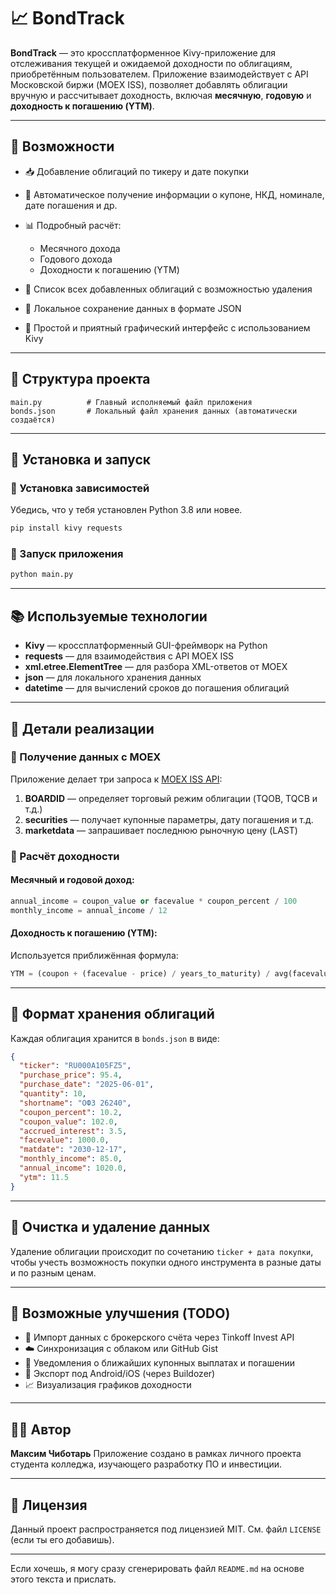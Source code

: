 # 📈 BondTrack

**BondTrack** — это кроссплатформенное Kivy-приложение для отслеживания текущей и ожидаемой доходности по облигациям, приобретённым пользователем. Приложение взаимодействует с API Московской биржи (MOEX ISS), позволяет добавлять облигации вручную и рассчитывает доходность, включая **месячную**, **годовую** и **доходность к погашению (YTM)**.

---

## 🔧 Возможности

* 📥 Добавление облигаций по тикеру и дате покупки
* 🔎 Автоматическое получение информации о купоне, НКД, номинале, дате погашения и др.
* 📊 Подробный расчёт:

  * Месячного дохода
  * Годового дохода
  * Доходности к погашению (YTM)
* 📃 Список всех добавленных облигаций с возможностью удаления
* 💾 Локальное сохранение данных в формате JSON
* 🎨 Простой и приятный графический интерфейс с использованием Kivy

---

## 📁 Структура проекта

```
main.py          # Главный исполняемый файл приложения
bonds.json       # Локальный файл хранения данных (автоматически создаётся)
```

---

## 🚀 Установка и запуск

### 🔹 Установка зависимостей

Убедись, что у тебя установлен Python 3.8 или новее.

```bash
pip install kivy requests
```

### 🔹 Запуск приложения

```bash
python main.py
```

---

## 📚 Используемые технологии

* **Kivy** — кроссплатформенный GUI-фреймворк на Python
* **requests** — для взаимодействия с API MOEX ISS
* **xml.etree.ElementTree** — для разбора XML-ответов от MOEX
* **json** — для локального хранения данных
* **datetime** — для вычислений сроков до погашения облигаций

---

## 🔬 Детали реализации

### 📡 Получение данных с MOEX

Приложение делает три запроса к [MOEX ISS API](https://iss.moex.com/iss/reference/):

1. **BOARDID** — определяет торговый режим облигации (TQOB, TQCB и т.д.)
2. **securities** — получает купонные параметры, дату погашения и т.д.
3. **marketdata** — запрашивает последнюю рыночную цену (LAST)

### 🧮 Расчёт доходности

#### Месячный и годовой доход:

```python
annual_income = coupon_value or facevalue * coupon_percent / 100
monthly_income = annual_income / 12
```

#### Доходность к погашению (YTM):

Используется приближённая формула:

```python
YTM = (coupon + (facevalue - price) / years_to_maturity) / avg(facevalue, price)
```

---

## 💾 Формат хранения облигаций

Каждая облигация хранится в `bonds.json` в виде:

```json
{
  "ticker": "RU000A105FZ5",
  "purchase_price": 95.4,
  "purchase_date": "2025-06-01",
  "quantity": 10,
  "shortname": "ОФЗ 26240",
  "coupon_percent": 10.2,
  "coupon_value": 102.0,
  "accrued_interest": 3.5,
  "facevalue": 1000.0,
  "matdate": "2030-12-17",
  "monthly_income": 85.0,
  "annual_income": 1020.0,
  "ytm": 11.5
}
```

---

## 🧼 Очистка и удаление данных

Удаление облигации происходит по сочетанию `ticker + дата покупки`, чтобы учесть возможность покупки одного инструмента в разные даты и по разным ценам.

---

## 📌 Возможные улучшения (TODO)

* 🔄 Импорт данных с брокерского счёта через Tinkoff Invest API
* ☁️ Синхронизация с облаком или GitHub Gist
* 📅 Уведомления о ближайших купонных выплатах и погашении
* 📱 Экспорт под Android/iOS (через Buildozer)
* 📈 Визуализация графиков доходности

---

## 👨‍💻 Автор

**Максим Чиботарь**
Приложение создано в рамках личного проекта студента колледжа, изучающего разработку ПО и инвестиции.

---

## 📝 Лицензия

Данный проект распространяется под лицензией MIT. См. файл `LICENSE` (если ты его добавишь).

---

Если хочешь, я могу сразу сгенерировать файл `README.md` на основе этого текста и прислать.
